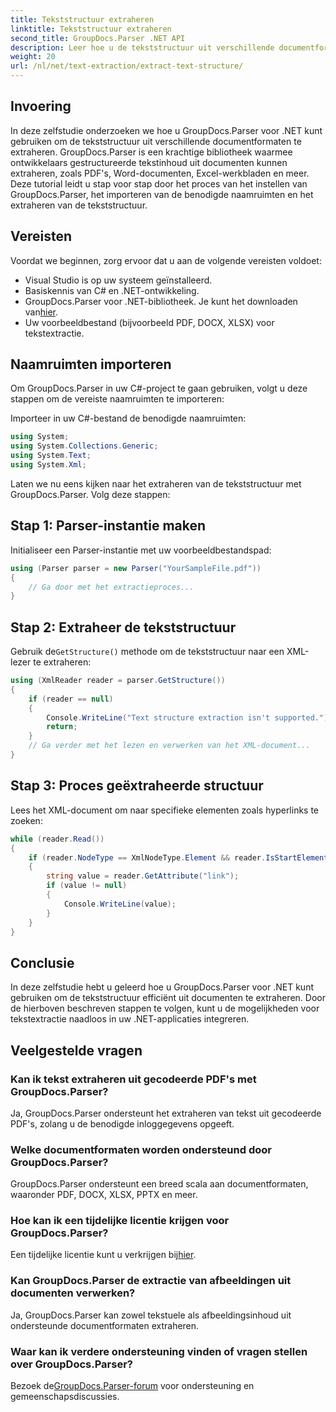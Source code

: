 ```yaml
---
title: Tekststructuur extraheren
linktitle: Tekststructuur extraheren
second_title: GroupDocs.Parser .NET API
description: Leer hoe u de tekststructuur uit verschillende documentformaten kunt extraheren met GroupDocs.Parser voor .NET. Een stapsgewijze zelfstudie met codevoorbeelden.
weight: 20
url: /nl/net/text-extraction/extract-text-structure/
---
```

## Invoering
In deze zelfstudie onderzoeken we hoe u GroupDocs.Parser voor .NET kunt gebruiken om de tekststructuur uit verschillende documentformaten te extraheren. GroupDocs.Parser is een krachtige bibliotheek waarmee ontwikkelaars gestructureerde tekstinhoud uit documenten kunnen extraheren, zoals PDF's, Word-documenten, Excel-werkbladen en meer. Deze tutorial leidt u stap voor stap door het proces van het instellen van GroupDocs.Parser, het importeren van de benodigde naamruimten en het extraheren van de tekststructuur.
## Vereisten
Voordat we beginnen, zorg ervoor dat u aan de volgende vereisten voldoet:
- Visual Studio is op uw systeem geïnstalleerd.
- Basiskennis van C# en .NET-ontwikkeling.
-  GroupDocs.Parser voor .NET-bibliotheek. Je kunt het downloaden van[hier](https://releases.groupdocs.com/parser/net/).
- Uw voorbeeldbestand (bijvoorbeeld PDF, DOCX, XLSX) voor tekstextractie.
## Naamruimten importeren
Om GroupDocs.Parser in uw C#-project te gaan gebruiken, volgt u deze stappen om de vereiste naamruimten te importeren:

Importeer in uw C#-bestand de benodigde naamruimten:
```csharp
using System;
using System.Collections.Generic;
using System.Text;
using System.Xml;
```
Laten we nu eens kijken naar het extraheren van de tekststructuur met GroupDocs.Parser. Volg deze stappen:
## Stap 1: Parser-instantie maken
Initialiseer een Parser-instantie met uw voorbeeldbestandspad:
```csharp
using (Parser parser = new Parser("YourSampleFile.pdf"))
{
    // Ga door met het extractieproces...
}
```
## Stap 2: Extraheer de tekststructuur
 Gebruik de`GetStructure()` methode om de tekststructuur naar een XML-lezer te extraheren:
```csharp
using (XmlReader reader = parser.GetStructure())
{
    if (reader == null)
    {
        Console.WriteLine("Text structure extraction isn't supported.");
        return;
    }
    // Ga verder met het lezen en verwerken van het XML-document...
}
```
## Stap 3: Proces geëxtraheerde structuur
Lees het XML-document om naar specifieke elementen zoals hyperlinks te zoeken:
```csharp
while (reader.Read())
{
    if (reader.NodeType == XmlNodeType.Element && reader.IsStartElement() && reader.Name.ToLowerInvariant() == "hyperlink")
    {
        string value = reader.GetAttribute("link");
        if (value != null)
        {
            Console.WriteLine(value);
        }
    }
}
```
## Conclusie
In deze zelfstudie hebt u geleerd hoe u GroupDocs.Parser voor .NET kunt gebruiken om de tekststructuur efficiënt uit documenten te extraheren. Door de hierboven beschreven stappen te volgen, kunt u de mogelijkheden voor tekstextractie naadloos in uw .NET-applicaties integreren.

## Veelgestelde vragen
### Kan ik tekst extraheren uit gecodeerde PDF's met GroupDocs.Parser?
Ja, GroupDocs.Parser ondersteunt het extraheren van tekst uit gecodeerde PDF's, zolang u de benodigde inloggegevens opgeeft.
### Welke documentformaten worden ondersteund door GroupDocs.Parser?
GroupDocs.Parser ondersteunt een breed scala aan documentformaten, waaronder PDF, DOCX, XLSX, PPTX en meer.
### Hoe kan ik een tijdelijke licentie krijgen voor GroupDocs.Parser?
 Een tijdelijke licentie kunt u verkrijgen bij[hier](https://purchase.groupdocs.com/temporary-license/).
### Kan GroupDocs.Parser de extractie van afbeeldingen uit documenten verwerken?
Ja, GroupDocs.Parser kan zowel tekstuele als afbeeldingsinhoud uit ondersteunde documentformaten extraheren.
### Waar kan ik verdere ondersteuning vinden of vragen stellen over GroupDocs.Parser?
 Bezoek de[GroupDocs.Parser-forum](https://forum.groupdocs.com/c/parser/17) voor ondersteuning en gemeenschapsdiscussies.